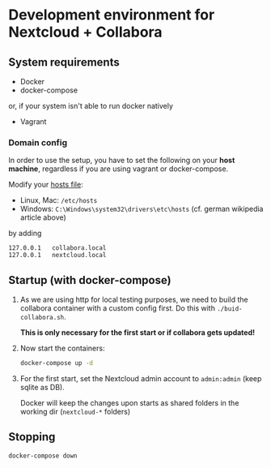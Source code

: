 # Development environment for Nextcloud + Collabora

## System requirements

* Docker
* docker-compose

or, if your system isn't able to run docker natively

* Vagrant


### Domain config

In order to use the setup, you have to set the following on your **host machine**,
regardless if you are using vagrant or docker-compose.

Modify your [hosts file](https://de.wikipedia.org/wiki/Hosts_%28Datei%29):

* Linux, Mac: `/etc/hosts`
* Windows: `C:\Windows\system32\drivers\etc\hosts` (cf. german wikipedia article above)

by adding

~~~
127.0.0.1	collabora.local
127.0.0.1	nextcloud.local
~~~

## Startup (with docker-compose)

1. As we are using http for local testing purposes, we need to build the collabora
   container with a custom config first. Do this with `./buid-collabora.sh`.

   **This is only necessary for the first start or if collabora gets updated!**
1. Now start the containers:

   ~~~sh
   docker-compose up -d
   ~~~

1. For the first start, set the Nextcloud admin account to `admin:admin`
   (keep sqlite as DB).

   Docker will keep the changes upon starts as shared folders in the working
   dir (`nextcloud-*` folders)

## Stopping

~~~sh
docker-compose down
~~~
